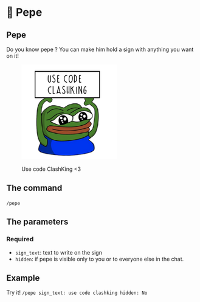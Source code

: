 # 🐸 Pepe

## Pepe

Do you know pepe ? You can make him hold a sign with anything you want on it!&#x20;

<figure><img src="../.gitbook/assets/image (105).png" alt=""><figcaption><p>Use code ClashKing &#x3C;3</p></figcaption></figure>

## The command

`/pepe`

## The parameters

### Required

* `sign_text`: text to write on the sign
* `hidden`: if pepe is visible only to you or to everyone else in the chat.

## Example

Try it! `/pepe sign_text: use code clashking hidden: No`
